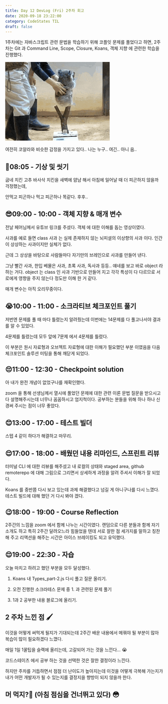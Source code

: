 ```yaml
---
title: Day 12 DevLog (Fri) 2주차 회고
date: 2020-09-18 23:22:00
category: CodeStates TIL
draft: false
---
```


1주차에는 자바스크립트 관련 문법을 학습하기 위해 코플잇 문제를 풀었다고 하면, 2주차는 Git 과 Command Line, Scope, Closure, Koans, 객체 지향 에 관련한 학습을 진행했다.

![](./images/koala.gif)

여전히 코알라와 비슷한 감정을 가지고 있다.. 나는 누구.. 여긴.. 아니 음..

## 🛀08:05 - 기상 및 씻기

굽네 치킨 고추 바사삭 치킨을 새벽에 얌냠 해서 아침에 일어날 때 더 피곤하지 않을까 걱정했는데,

안먹고 피곤하나 먹고 피곤하나 똑같다.
후후..

## 😎09:00 - 10:00 - 객체 지향 & 매개 변수

전날 페어님께서 유튜브 링크를 주셨다. 객체 에 대한 이해를 돕는 영상이였다.

사과를 예로 들면 class 사과 는 실제 존재하지 않는 뇌피셜의 이상향의 사과 이다.
인간이 상상하는 사과이지만 실체가 없다.

근데 그 상상을 바탕으로 사람들마다 자기만의 브레인으로 사과를 만들어 낸다.

그냥 빨간 사과, 한입 베물은 사과, 초록 사과, 독사과 등등..
얘네를 보고 바로 object 라 하는 거다. object 는 class 인 사과 기반으로 만들어 지고 각각 특성이 다 다르므로 서로에게 영향을 주지 않는다 정도만 이해 한 거 같다.

매개 변수는 아직 오리무중이다.

## 😭10:00 - 11:00 - 소크라티브 체크포인트 풀기

저번엔 문제를 풀 때 마다 틀렸는지 알려줬는데 이번에는 14문제를 다 풀고나서야 결과를 알 수 있었다.

4문제를 틀렸는데 모두 앞에 7문제 에서 4문제를 틀렸다.

이 부분은 원시 자료형과 오브젝트 자료형에 대한 이해가 필요했던 부분 이였음을 다음 체크포인트 솔루션 미팅을 통해 깨닫게 되었다.

## 😔11:00 - 12:30 - Checkpoint solution

아 내가 완전 개념이 없었구나를 재확인했다.

zoom 을 통해 선생님께서 열시에 풀었던 문제에 대한 관련 이론 문법 질문을 받으시고 다 설명해주시는데 너무나 꼼꼼하시고 엄지척이다.
공부하는 분들을 위해 하나 하나 신경써 주시는 점이 너무 좋았다.

## 😊13:00 - 17:00 - 테스트 빌더

스텝 4 같이 하다가 해결하고 마무리.

## 😌17:00 - 18:00 - 배웠던 내용 리마인드, 스프린트 리뷰

터미널 CLI 에 대한 리뷰를 해주셨고 내 로컬의 상태와 staged area, github remoterepo 에 대해 그림으로 그리면서 상세하게 과정을 알려 주셔서 이해가 잘 되었다.

Koans 를 중반쯤 다시 보고 있는데 과제 해결했다고 넘길 게 아니구나를 다시 느꼈다.
테스트 빌드에 대해 했던 거 다시 봐야 겠다.

## 😉18:00 - 19:00 - Course Reflection

2주간의 느낌을 zoom 에서 함께 나누는 시간이였다. 랜덤으로 다른 분들과 함께 자기 소개도 하고 특히 2주간 달려오느라 힘들었을 텐데 서로 잘한 점 세가지를 말하고 칭찬해 주고 리액션을 해주는 시간은 아이스 브레이킹도 되고 유익했다.

## 😌19:00 - 22:30 - 자습

오늘 마치고 하려고 했던 부분을 모두 달성했다.

1. Koans 내 Types_part-2.js 다시 풀고 질문 올리기.

2. 오전 진행한 소크라테스 문제 중 1. 과 관련된 문제 풀기

3. 1과 2 공부한 내용 블로그에 올리기.

## 2 주차 느낀 점 🖌

이것을 어떻게 써먹게 될지가 기대되는데 2주간 배운 내용에서 메꿔야 될 부분이 많아 복습이 많이 필요하겠다 느꼈다.

매일 1일 1꿀팁을 슬랙에 올리는데, 고갈되어 가는 것을 느낀다... 😭

코드스테이츠 에서 공부 하는 것을 선택한 것은 잘한 결정이라 느낀다.

하지만 주차를 거듭하면서 점점 더 난이도가 높아지는데 이것을 어떻게 극복해 가는지가 내가 어떤 개발자가 될 수 있는지를 결정지을 향방이 되지 않을까 한다.

## 머 먹지?🍱 (아침 점심을 건너뛰고 있다) 😳
